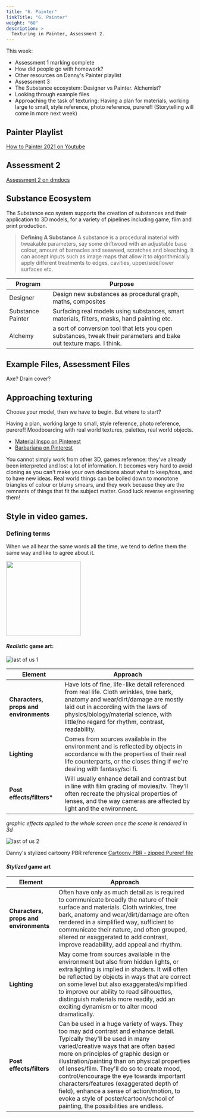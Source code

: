 ```yaml
---
title: "6. Painter"
linkTitle: "6. Painter"
weight: "60"
description: >
  Texturing in Painter, Assessment 2.
---
```



This week:
* Assessment 1 marking complete
* How did people go with homework?
* Other resources on Danny's Painter playlist
* Assessment 3
* The Substance ecosystem: Designer vs Painter. Alchemist?
* Looking through example files
* Approaching the task of texturing: Having a plan for materials, working large to small, style reference, photo reference, pureref! (Storytelling will come in more next week)

## Painter Playlist

[How to Painter 2021 on Youtube](https://www.youtube.com/playlist?list=PLfWza-ietxywun4izsjHG6A69i-aLROK4)

## Assessment 2
[Assessment 2 on dmdocs](../assessments/#2-model-surfacing)

## Substance Ecosystem

The Substance eco system supports the creation of substances and their application to 3D models, for a variety of pipelines including game, film and print production.

> **Defining A Substance**
> A substance is a procedural material with tweakable parameters, say some driftwood with an adjustable base colour, amount of barnacles and seaweed, scratches and bleaching. It can accept inputs such as image maps that allow it to algorithmically apply different treatments to edges, cavities, upper/side/lower surfaces etc.

Program | Purpose
--- | ---
Designer |  Design new substances as procedural graph, maths, composites
Substance Painter |  Surfacing real models using substances, smart materials, filters, masks, hand painting etc. 
Alchemy | a sort of conversion tool that lets you open substances, tweak their parameters and bake out texture maps. I think.

## Example Files, Assessment Files
Axe? Drain cover? 

## Approaching texturing
Choose your model, then we have to begin. But where to start?

Having a plan, working large to small, style reference, photo reference, pureref! Moodboarding with real world textures, palettes, real world objects.

* [Material Inspo on Pinterest](https://www.pinterest.com.au/dmacdraws/material-inspo/)
* [Barbariana on Pinterest](https://www.pinterest.com.au/dmacdraws/barbariana/)

You cannot simply work from other 3D, games reference: they've already been interpreted and lost a lot of information. It becomes very hard to avoid cloning as you can't make your own decisions about what to keep/toss, and to have new ideas. Real world things can be boiled down to monotone triangles of colour or blurry smears, and they work because they are the remnants of things that fit the subject matter. Good luck reverse engineering them! 

## Style in video games.

### Defining terms
When we all hear the same words all the time, we tend to define them the same way and like to agree about it.  

<img src="troll_face.png" width="200" />

#### *Realistic* game art:

![last of us 1](realism_lastofus2_1.jpg)
  
Element | Approach
--- | ---
**Characters, props and environments** | Have lots of fine, life-like detail referenced from real life. Cloth wrinkles, tree bark, anatomy and wear/dirt/damage are mostly laid out in according with the laws of physics/biology/material science, with little/no regard for rhythm, contrast, readability.  
**Lighting** | Comes from sources available in the environment and is reflected by objects in accordance with the properties of their real life counterparts, or the closes thing if we're dealing with fantasy/sci fi.  
**Post effects/filters\*** | Will usually enhance detail and contrast but in line with film grading of movies/tv. They'll often recreate the physical properties of lenses, and the way cameras are affected by light and the environment.  

*graphic effects applied to the whole screen once the scene is rendered in 3d*

![last of us 2](realism_lastofus2_2.png)

Danny's stylized cartoony PBR reference
[Cartoony PBR - zipped Pureref file](../resources/PBRCartoonyLook1.pur.zip)

#### *Stylized* game art  

Element | Approach
--- | ---
**Characters, props and environments** | Often have only as much detail as is required to communicate broadly the nature of their surface and materials. Cloth wrinkles, tree bark, anatomy and wear/dirt/damage are often rendered in a simplified way, sufficient to communicate their nature, and often grouped, altered or exaggerated to add contrast, improve readability, add appeal and rhythm.  
**Lighting** | May come from sources available in the environment but also from hidden lights, or extra lighting is implied in shaders. It will often be reflected by objects in ways that are correct on some level but also exaggerated/simplified to improve our ability to read silhouettes, distinguish materials more readily, add an exciting dynamism or to alter mood dramatically.   
**Post effects/filters** | Can be used in a huge variety of ways. They too may add contrast and enhance detail. Typically they'll be used in many varied/creative ways that are often based more on principles of graphic design or illustration/painting than on physical properties of lenses/film. They'll do so to create mood, control/encourage the eye towards important characters/features (exaggerated depth of field), enhance a sense of action/motion, to evoke a style of poster/cartoon/school of painting, the possibilities are endless.  
